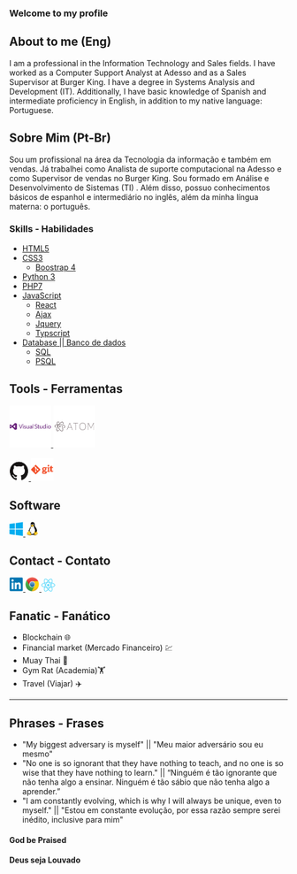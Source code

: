### Welcome to my profile



## About to me (Eng)

I am a professional in the Information Technology and Sales fields. I have worked as a Computer Support Analyst at
Adesso and as a Sales Supervisor at Burger King. I have a degree in Systems Analysis and Development (IT). Additionally,
I have basic knowledge of Spanish and intermediate proficiency in English, in addition to my native language:
Portuguese.

## Sobre Mim (Pt-Br)
Sou um profissional na área da Tecnologia da informação e também em vendas. Já trabalhei como Analista de suporte
computacional na Adesso e como Supervisor de vendas no Burger King. Sou formado em Análise e Desenvolvimento de Sistemas
(TI) . Além disso, possuo conhecimentos básicos de espanhol e intermediário no inglês, além da minha língua materna: o
português.


### Skills - Habilidades
<div>
    <ul>
        <li>
            <a href="">
                <span>HTML5</span>
            </a>
        </li>
        <li>
            <a href="">
                <span>CSS3</span>
            </a>
            <ul>
                <li>
                    <a href="">
                        <span>Boostrap 4</span>
                    </a>
                </li>
            </ul>
        </li>
        <li>
            <a href="">
                <span>Python 3</span>
            </a>
        </li>
        <li>
            <a href="">
                <span>PHP7</span>
            </a>
        </li>
        <li>
            <a href="">
                <span>JavaScript</span>
            </a>
            <ul>
                <li>
                    <a href="">
                        <span>React</span>
                    </a>
                </li>
                <li>
                    <a href="">
                        <span>Ajax</span>
                    </a>
                </li>
                <li>
                    <a href="">
                        <span>Jquery</span>
                    </a>
                </li>
                <li>
                    <a href="">
                        <span>Typscript</span>
                    </a>
                </li>
            </ul>
        </li>
        <li>
            <a href="">
                <span>Database</span> || <span>Banco de dados</span>
            </a>
            <ul>
                <li>
                    <a href="">
                        <span>SQL</span>
                    </a>
                </li>
                <li>
                    <a href="">
                        <span>PSQL</span></a>
                </li>
            </ul>
        </li>
    </ul>
</div>


## Tools - Ferramentas

<div>
    <span>
        <a href="https://visualstudio.microsoft.com/pt-br/" target="_blank">
            <img width="15%"
                src="https://raw.githubusercontent.com/devicons/devicon/master/icons/visualstudio/visualstudio-plain-wordmark.svg">
        </a>
    </span>
    <span>
        <a href="https://atom.io" target="_blank">
            <img width="15%"
                src="https://raw.githubusercontent.com/devicons/devicon/master/icons/atom/atom-original-wordmark.svg">
        </a>
    </span>
</div>

<br>

<div>
    <span>
        <a href="https://github.com" target="_blank">
            <img width="7%"
                src="https://raw.githubusercontent.com/devicons/devicon/master/icons/github/github-original.svg">
        </a>
    </span>
    <span>
        <a href="https://git-scm.com" target="_blank">
            <img width="8%"
                src="https://raw.githubusercontent.com/devicons/devicon/master/icons/git/git-plain-wordmark.svg">
        </a>
    </span>
</div>

## Software

<div>
    <span>
        <a href="https://www.microsoft.com/pt-br/windows/" target="_blank">
            <img width="5%"
                src="https://raw.githubusercontent.com/devicons/devicon/master/icons/windows8/windows8-original.svg">
        </a>
    </span>
    <span>
        <a href="https://www.linux.org" target="_blank">
            <img width="5%"
                src="https://raw.githubusercontent.com/devicons/devicon/master/icons/linux/linux-original.svg">
        </a>
    </span>
</div>

## Contact - Contato

<div>
    <span>
        <a href="https://www.linkedin.com/in/jhonatan-pinheiro-96674316b/" target="_blank">
            <img width="5%"
                src="https://raw.githubusercontent.com/devicons/devicon/master/icons/linkedin/linkedin-original.svg">
        </a>
    </span>
    <span>
        <a href="https://www.linkedin.com/in/jhonatan-pinheiro-96674316b/" target="_blank">
            <img width="5%" alt="Django"
                src="https://raw.githubusercontent.com/devicons/devicon/master/icons/chrome/chrome-original.svg">
        </a>
    </span>
    <span>
        <a href="https://www.linkedin.com/in/jhonatan-pinheiro-96674316b/" target="_blank">
            <img width="5%"
                src="data:image/svg+xml;base64,PHN2ZyB4bWxucz0iaHR0cDovL3d3dy53My5vcmcvMjAwMC9zdmciIHZpZXdCb3g9Ii0xMS41IC0xMC4yMzE3NCAyMyAyMC40NjM0OCI+CiAgPHRpdGxlPlJlYWN0IExvZ288L3RpdGxlPgogIDxjaXJjbGUgY3g9IjAiIGN5PSIwIiByPSIyLjA1IiBmaWxsPSIjNjFkYWZiIi8+CiAgPGcgc3Ryb2tlPSIjNjFkYWZiIiBzdHJva2Utd2lkdGg9IjEiIGZpbGw9Im5vbmUiPgogICAgPGVsbGlwc2Ugcng9IjExIiByeT0iNC4yIi8+CiAgICA8ZWxsaXBzZSByeD0iMTEiIHJ5PSI0LjIiIHRyYW5zZm9ybT0icm90YXRlKDYwKSIvPgogICAgPGVsbGlwc2Ugcng9IjExIiByeT0iNC4yIiB0cmFuc2Zvcm09InJvdGF0ZSgxMjApIi8+CiAgPC9nPgo8L3N2Zz4K" />
        </a>
    </span>





</div>


## Fanatic - Fanático

- Blockchain :globe_with_meridians:
- Financial market (Mercado Financeiro) :chart:
- Muay Thai :boxing_glove:
- Gym Rat (Academia)🏋️
- Travel (Viajar) :airplane:

________________________________________________________________________________________________________
## Phrases - Frases

- "My biggest adversary is myself" || "Meu maior adversário sou eu mesmo"
-  "No one is so ignorant that they have nothing to teach, and no one is so wise that they have nothing to learn." || “Ninguém é tão ignorante que não tenha algo a ensinar. Ninguém é tão sábio que não tenha algo a aprender.”  
-  "I am constantly evolving, which is why I will always be unique, even to myself." || "Estou em constante evolução, por essa razão sempre serei inédito, inclusive para mim"

#### God be Praised
#### Deus seja Louvado




<!--
**JhonatanPinheiro/JhonatanPinheiro** is a ✨ _special_ ✨ repository because its `README.md` (this file) appears on your GitHub profile.
